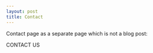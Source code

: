 ```yaml
---
layout: post
title: Contact
---
```

Contact page as a separate page which is not a blog post:

CONTACT US